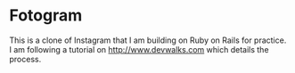 # Fotogram

This is a clone of Instagram that I am building on Ruby on Rails for practice. I am following a tutorial on http://www.devwalks.com which details the process.
